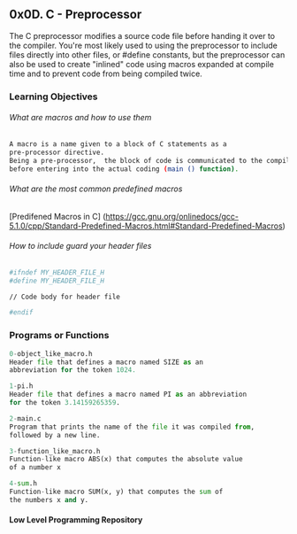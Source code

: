 ## 0x0D. C - Preprocessor

The C preprocessor modifies a source code file before handing it over to the
compiler. You're most likely used to using the preprocessor to include files
directly into other files, or #define constants, but the preprocessor can also
be used to create "inlined" code using macros expanded at compile time and to
prevent code from being compiled twice.

### Learning Objectives

###### What are macros and how to use them

```bash
A macro is a name given to a block of C statements as a
pre-processor directive.
Being a pre-processor,  the block of code is communicated to the compiler
before entering into the actual coding (main () function).
```
###### What are the most common predefined macros

[Predifened Macros in C]
(https://gcc.gnu.org/onlinedocs/gcc-5.1.0/cpp/Standard-Predefined-Macros.html#Standard-Predefined-Macros)

###### How to include guard your header files
```bash
#ifndef MY_HEADER_FILE_H
#define MY_HEADER_FILE_H

// Code body for header file

#endif
```
### Programs or Functions

```python
0-object_like_macro.h
Header file that defines a macro named SIZE as an
abbreviation for the token 1024.

1-pi.h
Header file that defines a macro named PI as an abbreviation
for the token 3.14159265359.

2-main.c
Program that prints the name of the file it was compiled from,
followed by a new line.

3-function_like_macro.h
Function-like macro ABS(x) that computes the absolute value
of a number x

4-sum.h
Function-like macro SUM(x, y) that computes the sum of
the numbers x and y.
```

#### Low Level Programming Repository